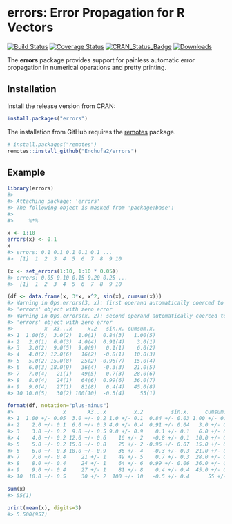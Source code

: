 
<!-- README.md is generated from README.Rmd. Please edit that file -->
errors: Error Propagation for R Vectors
=======================================

[![Build Status](https://travis-ci.org/Enchufa2/errors.svg?branch=master)](https://travis-ci.org/Enchufa2/errors) [![Coverage Status](https://codecov.io/gh/Enchufa2/errors/branch/master/graph/badge.svg)](https://codecov.io/gh/Enchufa2/errors) [![CRAN\_Status\_Badge](https://www.r-pkg.org/badges/version/errors)](https://cran.r-project.org/package=errors) [![Downloads](https://cranlogs.r-pkg.org/badges/errors)](https://cran.r-project.org/package=errors)

The **errors** package provides support for painless automatic error propagation in numerical operations and pretty printing.

Installation
------------

Install the release version from CRAN:

``` r
install.packages("errors")
```

The installation from GitHub requires the [remotes](https://cran.r-project.org/package=remotes) package.

``` r
# install.packages("remotes")
remotes::install_github("Enchufa2/errors")
```

Example
-------

``` r
library(errors)
#> 
#> Attaching package: 'errors'
#> The following object is masked from 'package:base':
#> 
#>     %*%

x <- 1:10
errors(x) <- 0.1
x
#> errors: 0.1 0.1 0.1 0.1 0.1 ...
#>  [1]  1  2  3  4  5  6  7  8  9 10

(x <- set_errors(1:10, 1:10 * 0.05))
#> errors: 0.05 0.10 0.15 0.20 0.25 ...
#>  [1]  1  2  3  4  5  6  7  8  9 10

(df <- data.frame(x, 3*x, x^2, sin(x), cumsum(x)))
#> Warning in Ops.errors(3, x): first operand automatically coerced to an
#> 'errors' object with zero error
#> Warning in Ops.errors(x, 2): second operand automatically coerced to an
#> 'errors' object with zero error
#>          x  X3...x     x.2   sin.x. cumsum.x.
#> 1  1.00(5)  3.0(2)  1.0(1)  0.84(3)   1.00(5)
#> 2   2.0(1)  6.0(3)  4.0(4)  0.91(4)    3.0(1)
#> 3   3.0(2)  9.0(5)  9.0(9)   0.1(1)    6.0(2)
#> 4   4.0(2) 12.0(6)   16(2)  -0.8(1)   10.0(3)
#> 5   5.0(2) 15.0(8)   25(2) -0.96(7)   15.0(4)
#> 6   6.0(3) 18.0(9)   36(4)  -0.3(3)   21.0(5)
#> 7   7.0(4)   21(1)   49(5)   0.7(3)   28.0(6)
#> 8   8.0(4)   24(1)   64(6)  0.99(6)   36.0(7)
#> 9   9.0(4)   27(1)   81(8)   0.4(4)   45.0(8)
#> 10 10.0(5)   30(2) 100(10)  -0.5(4)     55(1)

format(df, notation="plus-minus")
#>                x       X3...x         x.2         sin.x.     cumsum.x.
#> 1  1.00 +/- 0.05  3.0 +/- 0.2 1.0 +/- 0.1  0.84 +/- 0.03 1.00 +/- 0.05
#> 2    2.0 +/- 0.1  6.0 +/- 0.3 4.0 +/- 0.4  0.91 +/- 0.04   3.0 +/- 0.1
#> 3    3.0 +/- 0.2  9.0 +/- 0.5 9.0 +/- 0.9    0.1 +/- 0.1   6.0 +/- 0.2
#> 4    4.0 +/- 0.2 12.0 +/- 0.6    16 +/- 2   -0.8 +/- 0.1  10.0 +/- 0.3
#> 5    5.0 +/- 0.2 15.0 +/- 0.8    25 +/- 2 -0.96 +/- 0.07  15.0 +/- 0.4
#> 6    6.0 +/- 0.3 18.0 +/- 0.9    36 +/- 4   -0.3 +/- 0.3  21.0 +/- 0.5
#> 7    7.0 +/- 0.4     21 +/- 1    49 +/- 5    0.7 +/- 0.3  28.0 +/- 0.6
#> 8    8.0 +/- 0.4     24 +/- 1    64 +/- 6  0.99 +/- 0.06  36.0 +/- 0.7
#> 9    9.0 +/- 0.4     27 +/- 1    81 +/- 8    0.4 +/- 0.4  45.0 +/- 0.8
#> 10  10.0 +/- 0.5     30 +/- 2  100 +/- 10   -0.5 +/- 0.4      55 +/- 1

sum(x)
#> 55(1)

print(mean(x), digits=3)
#> 5.500(957)
```
